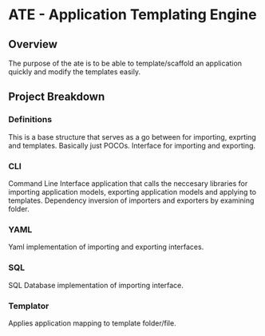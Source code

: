# ATE - Application Templating Engine

## Overview

The purpose of the ate is to be able to template/scaffold an application quickly and modify the templates easily.

## Project Breakdown

### Definitions

This is a base structure that serves as a go between for importing, exprting and templates. Basically just POCOs. Interface for importing and exporting.

### CLI

Command Line Interface application that calls the neccesary libraries for importing application models, exporting application models and applying to templates. Dependency inversion of importers and exporters by examining folder.

### YAML

Yaml implementation of importing and exporting interfaces.

### SQL

SQL Database implementation of importing interface.

### Templator

Applies application mapping to template folder/file.